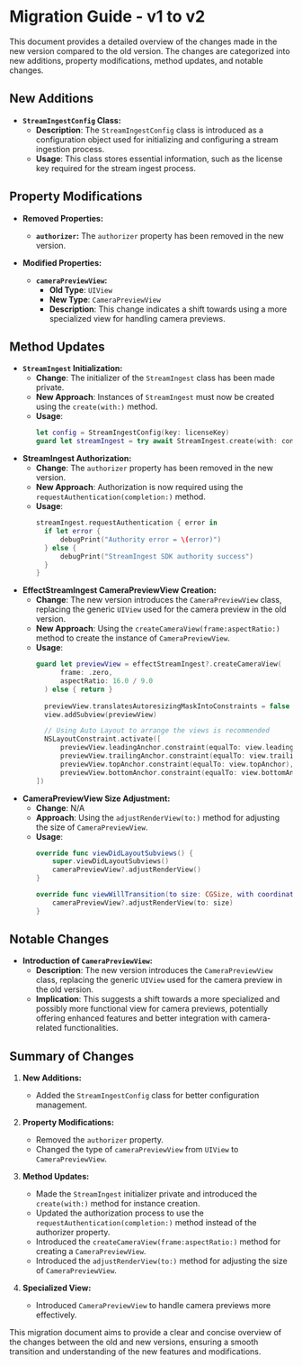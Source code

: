 # Migration Guide - v1 to v2

This document provides a detailed overview of the changes made in the new version compared to the old version. The changes are categorized into new additions, property modifications, method updates, and notable changes.

## New Additions
- **`StreamIngestConfig` Class:**
  - **Description**: The `StreamIngestConfig` class is introduced as a configuration object used for initializing and configuring a stream ingestion process.
  - **Usage**: This class stores essential information, such as the license key required for the stream ingest process.

## Property Modifications
- **Removed Properties:**
  - **`authorizer`:** The `authorizer` property has been removed in the new version.

- **Modified Properties:**
  - **`cameraPreviewView`:**
    - **Old Type**: `UIView`
    - **New Type**: `CameraPreviewView`
    - **Description**: This change indicates a shift towards using a more specialized view for handling camera previews.

## Method Updates
- **`StreamIngest` Initialization:**
  - **Change**: The initializer of the `StreamIngest` class has been made private.
  - **New Approach**: Instances of `StreamIngest` must now be created using the `create(with:)` method.
  - **Usage**:
    ```swift
    let config = StreamIngestConfig(key: licenseKey)
    guard let streamIngest = try await StreamIngest.create(with: config) else { return }
    ```
- **StreamIngest Authorization:**
  - **Change**: The `authorizer` property has been removed in the new version.
  - **New Approach**: Authorization is now required using the `requestAuthentication(completion:)` method.
  - **Usage**:
    ```swift
    streamIngest.requestAuthentication { error in
      if let error {
          debugPrint("Authority error = \(error)")
      } else {
          debugPrint("StreamIngest SDK authority success")
      }
    }
    ```
- **EffectStreamIngest CameraPreviewView Creation:**
  - **Change**: The new version introduces the `CameraPreviewView` class, replacing the generic `UIView` used for the camera preview in the old version.
  - **New Approach**: Using the `createCameraView(frame:aspectRatio:)` method to create the instance of `CameraPreviewView`.
  - **Usage**:
    ```swift
    guard let previewView = effectStreamIngest?.createCameraView(
          frame: .zero,
          aspectRatio: 16.0 / 9.0
      ) else { return }
      
      previewView.translatesAutoresizingMaskIntoConstraints = false
      view.addSubview(previewView)

      // Using Auto Layout to arrange the views is recommended
      NSLayoutConstraint.activate([
          previewView.leadingAnchor.constraint(equalTo: view.leadingAnchor),
          previewView.trailingAnchor.constraint(equalTo: view.trailingAnchor),
          previewView.topAnchor.constraint(equalTo: view.topAnchor),
          previewView.bottomAnchor.constraint(equalTo: view.bottomAnchor)
    ])
    ```
- **CameraPreviewView Size Adjustment:**
  - **Change**: N/A
  - **Approach**: Using the `adjustRenderView(to:)` method for adjusting the size of `CameraPreviewView`.
  - **Usage**:
    ```swift
    override func viewDidLayoutSubviews() {
        super.viewDidLayoutSubviews()
        cameraPreviewView?.adjustRenderView()
    }
    
    override func viewWillTransition(to size: CGSize, with coordinator: UIViewControllerTransitionCoordinator) {
        cameraPreviewView?.adjustRenderView(to: size)
    }
    ```    

## Notable Changes
- **Introduction of `CameraPreviewView`:**
  - **Description**: The new version introduces the `CameraPreviewView` class, replacing the generic `UIView` used for the camera preview in the old version.
  - **Implication**: This suggests a shift towards a more specialized and possibly more functional view for camera previews, potentially offering enhanced features and better integration with camera-related functionalities.

## Summary of Changes
1. **New Additions:**
   - Added the `StreamIngestConfig` class for better configuration management.

2. **Property Modifications:**
   - Removed the `authorizer` property.
   - Changed the type of `cameraPreviewView` from `UIView` to `CameraPreviewView`.

3. **Method Updates:**
   - Made the `StreamIngest` initializer private and introduced the `create(with:)` method for instance creation.
   - Updated the authorization process to use the `requestAuthentication(completion:)` method instead of the authorizer property.
   - Introduced the `createCameraView(frame:aspectRatio:)` method for creating a `CameraPreviewView`.
   - Introduced the `adjustRenderView(to:)` method for adjusting the size of `CameraPreviewView`.

4. **Specialized View:**
   - Introduced `CameraPreviewView` to handle camera previews more effectively.

This migration document aims to provide a clear and concise overview of the changes between the old and new versions, ensuring a smooth transition and understanding of the new features and modifications.
